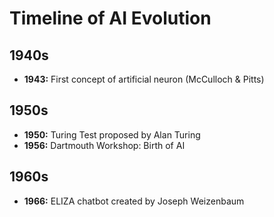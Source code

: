 # Timeline of AI Evolution

## 1940s
- **1943:** First concept of artificial neuron (McCulloch & Pitts)

## 1950s
- **1950:** Turing Test proposed by Alan Turing
- **1956:** Dartmouth Workshop: Birth of AI

## 1960s
- **1966:** ELIZA chatbot created by Joseph Weizenbaum
